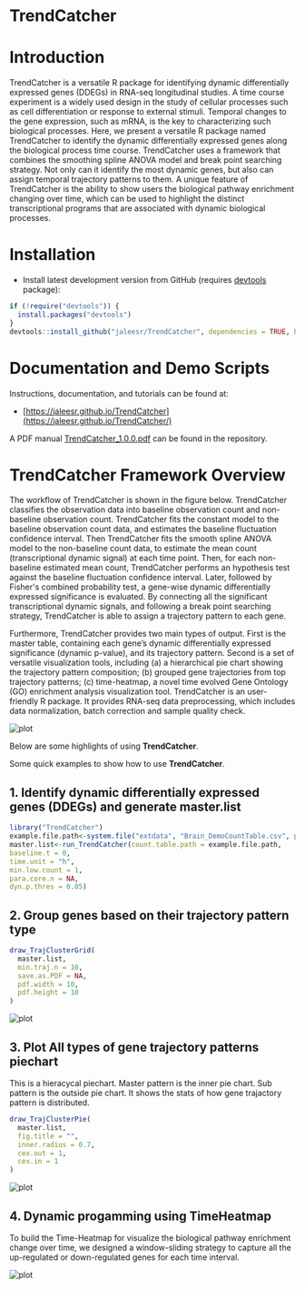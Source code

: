 # TrendCatcher

# Introduction

TrendCatcher is a versatile R package for identifying dynamic differentially expressed genes (DDEGs) in RNA-seq longitudinal studies. A time course experiment is a widely used design in the study of cellular processes such as cell differentiation or response to external stimuli. Temporal changes to the gene expression, such as mRNA, is the key to characterizing such biological processes. Here, we present a versatile R package named TrendCatcher to identify the dynamic differentially expressed genes along the biological process time course. TrendCatcher uses a framework that combines the smoothing spline ANOVA model and break point searching strategy. Not only can it identify the most dynamic genes, but also can assign temporal trajectory patterns to them. A unique feature of TrendCatcher is the ability to show users the biological pathway enrichment changing over time, which can be used to highlight the distinct transcriptional programs that are associated with dynamic biological processes.


# Installation

* Install latest development version from GitHub (requires [devtools](https://github.com/hadley/devtools) package):

```r
if (!require("devtools")) {
  install.packages("devtools")
}
devtools::install_github("jaleesr/TrendCatcher", dependencies = TRUE, build_vignettes = FALSE)
```

# Documentation and Demo Scripts

Instructions, documentation, and tutorials can be found at:

+ [https://jaleesr.github.io/TrendCatcher](https://jaleesr.github.io/TrendCatcher/)


A PDF manual [TrendCatcher_1.0.0.pdf](./TrendCatcher_1.0.0.pdf) can be found in the repository.


# TrendCatcher Framework Overview

The workflow of TrendCatcher is shown in the figure below. TrendCatcher classifies the observation data into baseline observation count and non-baseline observation count. TrendCatcher fits the constant model to the baseline observation count data, and estimates the baseline fluctuation confidence interval. Then TrendCatcher fits the smooth spline ANOVA model to the non-baseline count data, to estimate the mean count (transcriptional dynamic signal) at each time point. Then, for each non-baseline estimated mean count, TrendCatcher performs an hypothesis test against the baseline fluctuation confidence interval. Later, followed by Fisher's combined probability test, a gene-wise dynamic differentially expressed significance is evaluated. By connecting all the significant transcriptional dynamic signals, and following a break point searching strategy, TrendCatcher is able to assign a trajectory pattern to each gene.

Furthermore, TrendCatcher provides two main types of output. First is the master table, containing each gene’s dynamic differentially expressed significance (dynamic p-value), and its trajectory pattern. Second is a set of versatile visualization tools, including (a) a hierarchical pie chart showing the trajectory pattern composition; (b) grouped gene trajectories from top trajectory patterns; (c) time-heatmap, a novel time evolved Gene Ontology (GO) enrichment analysis visualization tool. TrendCatcher is an user-friendly R package. It provides RNA-seq data preprocessing, which includes data normalization, batch correction and sample quality check.

![plot](./figures/TrendCatcherWorkFlow.png)




Below are some highlights of using **TrendCatcher**.

Some quick examples to show how to use **TrendCatcher**.

## 1. Identify dynamic differentially expressed genes (DDEGs) and generate master.list

```r
library("TrendCatcher")
example.file.path<-system.file("extdata", "Brain_DemoCountTable.csv", package = "TrendCatcher")
master.list<-run_TrendCatcher(count.table.path = example.file.path, 
baseline.t = 0,
time.unit = "h",
min.low.count = 1,
para.core.n = NA,
dyn.p.thres = 0.05)

```

## 2. Group genes based on their trajectory pattern type

```r
draw_TrajClusterGrid(
  master.list,
  min.traj.n = 10,
  save.as.PDF = NA,
  pdf.width = 10,
  pdf.height = 10
)
```
![plot](./figures/TrajClusterGrid.png)


## 3. Plot All types of gene trajectory patterns piechart

This is a hieracycal piechart. Master pattern is the inner pie chart. Sub pattern is the outside pie chart. It shows the stats of how gene trajactory pattern is distributed.

```r
draw_TrajClusterPie(
  master.list,
  fig.title = "",
  inner.radius = 0.7,
  cex.out = 1,
  cex.in = 1
)
```
![plot](./figures/TrajClusterPie.png)

## 4. Dynamic progamming using TimeHeatmap

To build the Time-Heatmap for visualize the biological pathway enrichment change 
over time, we designed a window-sliding strategy to capture all the up-regulated or 
down-regulated genes for each time interval.

![plot](./figures/Full_TimeHeatmap.png)


